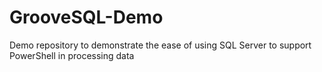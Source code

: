 # GrooveSQL-Demo
Demo repository to demonstrate the ease of using SQL Server to support PowerShell in processing data
